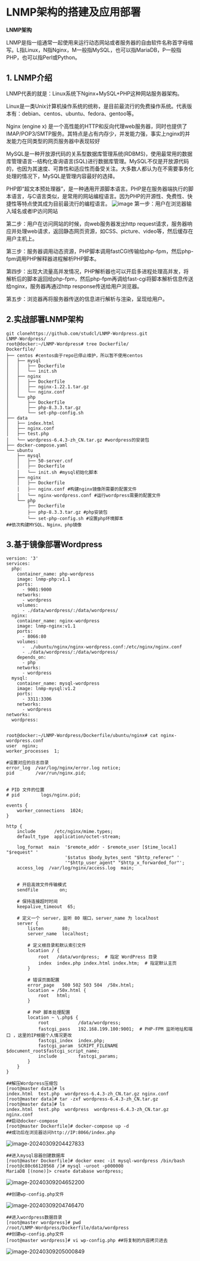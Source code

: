 # LNMP架构的搭建及应用部署

**LNMP架构**

LNMP是指一组通常一起使用来运行动态网站或者服务器的自由软件名称首字母缩写。L指Linux，N指Nginx，M一般指MySQL，也可以指MariaDB，P一般指PHP，也可以指Perl或Python。

## **1. LNMP介绍**

LNMP代表的就是：Linux系统下Nginx+MySQL+PHP这种网站服务器架构。

Linux是一类Unix计算机操作系统的统称，是目前最流行的免费操作系统。代表版本有：debian、centos、ubuntu、fedora、gentoo等。

Nginx (engine x) 是一个高性能的HTTP和反向代理web服务器，同时也提供了IMAP/POP3/SMTP服务。其特点是占有内存少，并发能力强，事实上nginx的并发能力在同类型的网页服务器中表现较好

MySQL是一种开放源代码的关系型数据库管理系统(RDBMS)，使用最常用的数据库管理语言--结构化查询语言(SQL)进行数据库管理。MySQL不仅是开放源代码的，也因为其速度、可靠性和适应性而备受关注。大多数人都认为在不需要事务化处理的情况下，MySQL是管理内容最好的选择。

PHP即“超文本预处理器”，是一种通用开源脚本语言。PHP是在服务器端执行的脚本语言，与C语言类似，是常用的网站编程语言。因为PHP的开源性、免费性、快捷性等特点使其成为目前最流行的编程语言。
![image](https://github.com/studcl/LNMP-Wordpress/blob/master/image-20240309202102789.png)
第一步：用户在浏览器输入域名或者IP访问网站

第二步：用户在访问网站的时候，向web服务器发出http request请求，服务器响应并处理web请求，返回静态网页资源，如CSS、picture、video等，然后缓存在用户主机上。

第三步：服务器调用动态资源，PHP脚本调用fastCGI传输给php-fpm，然后php-fpm调用PHP解释器进程解析PHP脚本。

第四步：出现大流量高并发情况，PHP解析器也可以开启多进程处理高并发，将解析后的脚本返回给php-fpm，然后php-fpm再调给fast-cgi将脚本解析信息传送给nginx，服务器再通过http response传送给用户浏览器。

第五步：浏览器再将服务器传送的信息进行解析与渲染，呈现给用户。
## 2.**实战部署LNMP架构**

```
git clonehttps://github.com/studcl/LNMP-Wordpress.git
LNMP-Wordpress/
root@docker:~/LNMP-Wordpress# tree Dockerfile/
Dockerfile/
├── centos #centos由于repo已停止维护，所以暂不使用centos
│   ├── mysql
│   │   ├── Dockerfile
│   │   └── init.sh
│   ├── nginx
│   │   ├── Dockerfile
│   │   ├── nginx-1.22.1.tar.gz
│   │   └── nginx.conf
│   └── php
│       ├── Dockerfile
│       ├── php-8.3.3.tar.gz
│       └── set-php-config.sh
├── data
│   ├── index.html
│   ├── nginx.conf
│   ├── test.php
│   └── wordpress-6.4.3-zh_CN.tar.gz #wordpress的安装包
├── docker-compose.yaml
└── ubuntu
    ├── mysql
    │   ├── 50-server.cnf
    │   ├── Dockerfile
    │   └── init.sh #mysql初始化脚本
    ├── nginx
    │   ├── Dockerfile
    │   ├── nginx.conf #构建nginx镜像所需要的配置文件
    │   └── nginx-wordpress.conf #运行wordpress需要的配置文件
    └── php
        ├── Dockerfile
        ├── php-8.3.3.tar.gz #php安装包
        └── set-php-config.sh #设置php环境脚本
##依次构建MYSQL、Nginx、php镜像
```

## 3.基于镜像部署Wordpress

```
version: '3'
services:
  php:
    container_name: php-wordpress
    image: lnmp-php:v1.1
    ports:
      - 9001:9000
    networks:
      - wordpress
    volumes:
      - ./data/wordpress/:/data/wordpress/
  nginx:
    container_name: nginx-wordpress
    image: lnmp-nginx:v1.1
    ports:
      - 8066:80
    volumes:
      -  ./ubuntu/nginx/nginx-wordpress.conf:/etc/nginx/nginx.conf
      - ./data/wordpress/:/data/wordpress/
    depends_on:
      - php
    networks:
      - wordpress
  mysql:
    container_name: mysql-wordpress
    image: lnmp-mysql:v1.2
    ports:
      - 3311:3306
    networks:
      - wordpress
networks:
  wordpress:


root@docker:~/LNMP-Wordpress/Dockerfile/ubuntu/nginx# cat nginx-wordpress.conf 
user  nginx;  
worker_processes  1;  

#设置对应的日志目录
error_log  /var/log/nginx/error.log notice;
pid        /var/run/nginx.pid;
  
  
# PID 文件的位置  
# pid        logs/nginx.pid;  
  
events {  
    worker_connections  1024;  
}  
  
http {  
    include       /etc/nginx/mime.types;  
    default_type  application/octet-stream;  
    
    log_format  main  '$remote_addr - $remote_user [$time_local] "$request" '
                      '$status $body_bytes_sent "$http_referer" '
                      '"$http_user_agent" "$http_x_forwarded_for"';
    access_log  /var/log/nginx/access.log  main;

  
    # 开启高效文件传输模式  
    sendfile        on;  
  
    # 保持连接超时时间  
    keepalive_timeout  65;  
  
    # 定义一个 server，监听 80 端口，server_name 为 localhost  
    server {  
        listen       80;  
        server_name  localhost;  
  
        # 定义根目录和默认索引文件  
        location / {  
            root   /data/wordpress;  # 指定 WordPress 目录  
            index  index.php index.html index.htm;  # 指定默认主页  
        }  
  
        # 错误页面配置  
        error_page   500 502 503 504  /50x.html;  
        location = /50x.html {  
            root   html;  
        }  
  
        # PHP 脚本处理配置  
        location ~ \.php$ {  
            root           /data/wordpress;  
            fastcgi_pass   192.168.199.100:9001;  # PHP-FPM 监听地址和端口 ，这里的IP根据个人情况更改
            fastcgi_index  index.php;  
            fastcgi_param  SCRIPT_FILENAME  $document_root$fastcgi_script_name;  
            include        fastcgi_params;  
        }  
    }  
}

##解压Wordpress压缩包
[root@master data]# ls
index.html  test.php  wordpress-6.4.3-zh_CN.tar.gz nginx.conf
[root@master data]# tar -zxf wordpress-6.4.3-zh_CN.tar.gz 
[root@master data]# ls
index.html  test.php  wordpress  wordpress-6.4.3-zh_CN.tar.gz nginx.conf
##启动docker-compose
[root@master Dockerfile]# docker-compose up -d
##成功后在浏览器访问http://IP:8066/index.php
```

![image-20240309204427833](https://github.com/studcl/LNMP-Wordpress/blob/master/image-20240309204427833.png)

```
##进入mysql容器创建数据库
[root@master Dockerfile]# docker exec -it mysql-wordpress /bin/bash
[root@c80c66120568 /]# mysql -uroot -p000000
MariaDB [(none)]> create database wordpress;

```

![image-20240309204652200](https://github.com/studcl/LNMP-Wordpress/blob/master/image-20240309204652200.png)

```
##创建wp-config.php文件
```

![image-20240309204746470](https://github.com/studcl/LNMP-Wordpress/blob/master/image-20240309204746470.png)

```
##进入wordpress数据目录
[root@master wordpress]# pwd
/root/LNMP-Wordpress/Dockerfile/data/wordpress
##创建wp-config.php文件
[root@master wordpress]# vi wp-config.php ##将复制的内容拷贝进去
```

![image-20240309205000849](https://github.com/studcl/LNMP-Wordpress/blob/master/image-20240309205000849.png)
